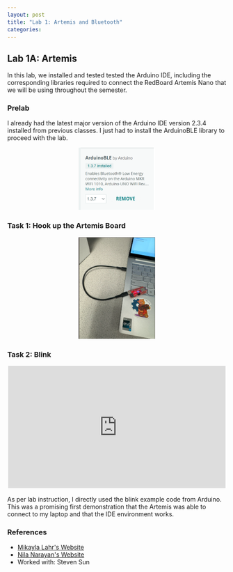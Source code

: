 ```yaml
---
layout: post
title: "Lab 1: Artemis and Bluetooth"
categories: 
---
```



## Lab 1A: Artemis 
In this lab, we installed and tested tested the Arduino IDE, including the corresponding libraries required to connect the RedBoard Artemis Nano that we will be using throughout the semester. 

### Prelab
I already had the latest major version of the Arduino IDE version 2.3.4 installed from previous classes. I just had to install the ArduinoBLE library to proceed with the lab.

<center>
  <img alt="ArduinoBLE" src="/assets/photos/lab1/arduinoBLE.png" width="35%">
</center>


### Task 1: Hook up the Artemis Board

<center>
  <img alt="Connected" src="/assets/photos/lab1/connected.png" width="35%">
</center>

### Task 2: Blink

<div style="text-align: center;">
  <iframe width="500" height="281" src="https://www.youtube.com/embed/KnLOXNTE5eU?si=35LyiR9m-XCZEIkJ" title="YouTube video player" frameborder="0" allow="accelerometer; autoplay; clipboard-write; encrypted-media; gyroscope; picture-in-picture; web-share" referrerpolicy="strict-origin-when-cross-origin" allowfullscreen></iframe>
</div>

As per lab instruction, I directly used the blink example code from Arduino. This was a promising first demonstration that the Artemis was able to connect to my laptop and that the IDE environment works.

### References
- [Mikayla Lahr's Website](https://mikaylalahr.github.io/FastRobotsLabReports/startbootstrap-resume-master/dist/index.html#Lab%201)
- [Nila Narayan's Website](https://nila-n.github.io/Lab1a.html)
- Worked with: Steven Sun